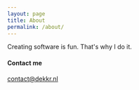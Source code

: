 ```yaml
---
layout: page
title: About
permalink: /about/
---
```


Creating software is fun. That's why I do it.

#### Contact me

[contact@dekkr.nl](mailto:contact@dekkr.nl)
